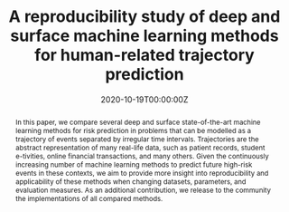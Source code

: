---
title: 'A reproducibility study of deep and surface machine learning methods for human-related trajectory prediction'

# Authors
# If you created a profile for a user (e.g. the default `admin` user), write the username (folder name) here
# and it will be replaced with their full name and linked to their profile.
authors:
  - Bardh Prenkaj
  - Paola Velardi
  - Damiano Distante
  - Stefano Faralli

date: '2020-10-19T00:00:00Z'
doi: '10.1145/3340531.3412088'

# Publication type.
# Legend: 0 = Uncategorized; 1 = Conference paper; 2 = Journal article;
# 3 = Preprint / Working Paper; 4 = Report; 5 = Book; 6 = Book section;
# 7 = Thesis; 8 = Patent
publication_types: ['1']

# Publication name and optional abbreviated publication name.
publication: In *Proceedings of the 29th ACM International Conference on Information & Knowledge Management*

abstract: In this paper, we compare several deep and surface state-of-the-art machine learning methods for risk prediction in problems that can be modelled as a trajectory of events separated by irregular time intervals. Trajectories are the abstract representation of many real-life data, such as patient records, student e-tivities, online financial transactions, and many others. Given the continuously increasing number of machine learning methods to predict future high-risk events in these contexts, we aim to provide more insight into reproducibility and applicability of these methods when changing datasets, parameters, and evaluation measures. As an additional contribution, we release to the community the implementations of all compared methods.


tags: ['deep learning', 'time series']

# Display this page in the Featured widget?
featured: false

# Custom links (uncomment lines below)
# links:
# - name: Custom Link
#   url: http://example.org
url_pdf: ''
url_code: ''
url_dataset: ''
url_poster: ''
url_project: ''
url_slides: 'https://docs.google.com/presentation/d/1Fc8jt5XPRc8OqMr6B8yTRznQu8UqLHR_dy_xl_9uHE4/edit?usp=sharing'
url_source: ''
url_video: ''

# Slides (optional).
#   Associate this publication with Markdown slides.
#   Simply enter your slide deck's filename without extension.
#   E.g. `slides: "example"` references `content/slides/example/index.md`.
#   Otherwise, set `slides: ""`.
slides: ""
---